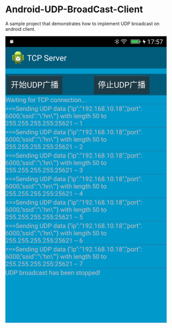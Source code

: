 # Android-UDP-BroadCast-Client
A sample project that demonstrates how to implement UDP broadcast on android client.

![Android ScreenShot](udp_screenshot.png)
